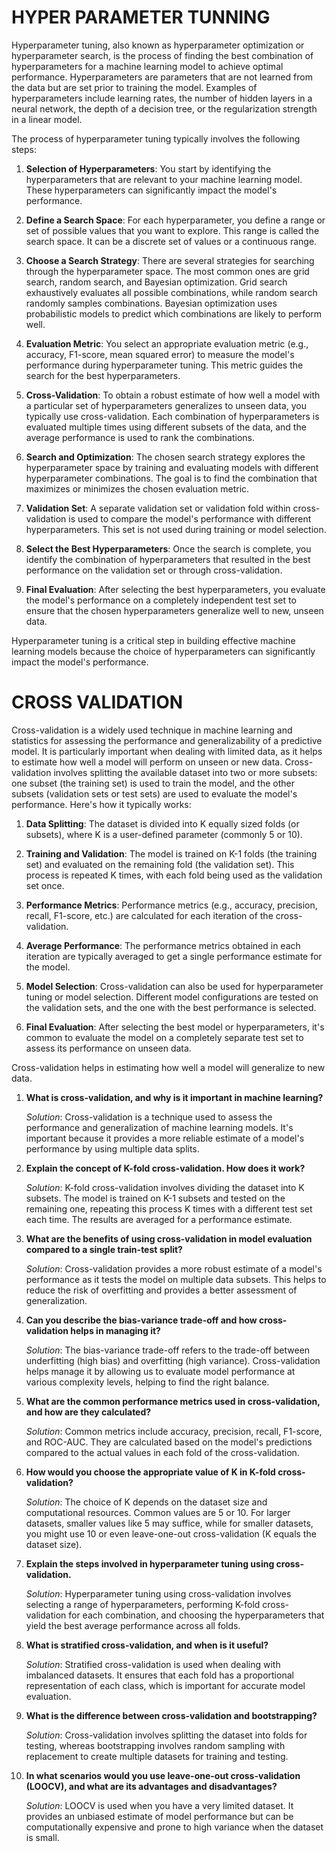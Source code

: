 # HYPER PARAMETER TUNNING

Hyperparameter tuning, also known as hyperparameter optimization or hyperparameter search, is the process of finding the best combination of hyperparameters for a machine learning model to achieve optimal performance. Hyperparameters are parameters that are not learned from the data but are set prior to training the model. Examples of hyperparameters include learning rates, the number of hidden layers in a neural network, the depth of a decision tree, or the regularization strength in a linear model.

The process of hyperparameter tuning typically involves the following steps:

1. **Selection of Hyperparameters**: You start by identifying the hyperparameters that are relevant to your machine learning model. These hyperparameters can significantly impact the model's performance.

2. **Define a Search Space**: For each hyperparameter, you define a range or set of possible values that you want to explore. This range is called the search space. It can be a discrete set of values or a continuous range.

3. **Choose a Search Strategy**: There are several strategies for searching through the hyperparameter space. The most common ones are grid search, random search, and Bayesian optimization. Grid search exhaustively evaluates all possible combinations, while random search randomly samples combinations. Bayesian optimization uses probabilistic models to predict which combinations are likely to perform well.

4. **Evaluation Metric**: You select an appropriate evaluation metric (e.g., accuracy, F1-score, mean squared error) to measure the model's performance during hyperparameter tuning. This metric guides the search for the best hyperparameters.

5. **Cross-Validation**: To obtain a robust estimate of how well a model with a particular set of hyperparameters generalizes to unseen data, you typically use cross-validation. Each combination of hyperparameters is evaluated multiple times using different subsets of the data, and the average performance is used to rank the combinations.

6. **Search and Optimization**: The chosen search strategy explores the hyperparameter space by training and evaluating models with different hyperparameter combinations. The goal is to find the combination that maximizes or minimizes the chosen evaluation metric.

7. **Validation Set**: A separate validation set or validation fold within cross-validation is used to compare the model's performance with different hyperparameters. This set is not used during training or model selection.

8. **Select the Best Hyperparameters**: Once the search is complete, you identify the combination of hyperparameters that resulted in the best performance on the validation set or through cross-validation.

9. **Final Evaluation**: After selecting the best hyperparameters, you evaluate the model's performance on a completely independent test set to ensure that the chosen hyperparameters generalize well to new, unseen data.

Hyperparameter tuning is a critical step in building effective machine learning models because the choice of hyperparameters can significantly impact the model's performance.




# CROSS VALIDATION

Cross-validation is a widely used technique in machine learning and statistics for assessing the performance and generalizability of a predictive model. It is particularly important when dealing with limited data, as it helps to estimate how well a model will perform on unseen or new data. Cross-validation involves splitting the available dataset into two or more subsets: one subset (the training set) is used to train the model, and the other subsets (validation sets or test sets) are used to evaluate the model's performance. Here's how it typically works:

1. **Data Splitting**: The dataset is divided into K equally sized folds (or subsets), where K is a user-defined parameter (commonly 5 or 10). 

2. **Training and Validation**: The model is trained on K-1 folds (the training set) and evaluated on the remaining fold (the validation set). This process is repeated K times, with each fold being used as the validation set once.

3. **Performance Metrics**: Performance metrics (e.g., accuracy, precision, recall, F1-score, etc.) are calculated for each iteration of the cross-validation.

4. **Average Performance**: The performance metrics obtained in each iteration are typically averaged to get a single performance estimate for the model.

5. **Model Selection**: Cross-validation can also be used for hyperparameter tuning or model selection. Different model configurations are tested on the validation sets, and the one with the best performance is selected.

6. **Final Evaluation**: After selecting the best model or hyperparameters, it's common to evaluate the model on a completely separate test set to assess its performance on unseen data.

Cross-validation helps in estimating how well a model will generalize to new data.

1. **What is cross-validation, and why is it important in machine learning?**
   
   *Solution*: Cross-validation is a technique used to assess the performance and generalization of machine learning models. It's important because it provides a more reliable estimate of a model's performance by using multiple data splits.

2. **Explain the concept of K-fold cross-validation. How does it work?**
   
   *Solution*: K-fold cross-validation involves dividing the dataset into K subsets. The model is trained on K-1 subsets and tested on the remaining one, repeating this process K times with a different test set each time. The results are averaged for a performance estimate.

3. **What are the benefits of using cross-validation in model evaluation compared to a single train-test split?**
   
   *Solution*: Cross-validation provides a more robust estimate of a model's performance as it tests the model on multiple data subsets. This helps to reduce the risk of overfitting and provides a better assessment of generalization.

4. **Can you describe the bias-variance trade-off and how cross-validation helps in managing it?**
   
   *Solution*: The bias-variance trade-off refers to the trade-off between underfitting (high bias) and overfitting (high variance). Cross-validation helps manage it by allowing us to evaluate model performance at various complexity levels, helping to find the right balance.

5. **What are the common performance metrics used in cross-validation, and how are they calculated?**
   
   *Solution*: Common metrics include accuracy, precision, recall, F1-score, and ROC-AUC. They are calculated based on the model's predictions compared to the actual values in each fold of the cross-validation.

6. **How would you choose the appropriate value of K in K-fold cross-validation?**
   
   *Solution*: The choice of K depends on the dataset size and computational resources. Common values are 5 or 10. For larger datasets, smaller values like 5 may suffice, while for smaller datasets, you might use 10 or even leave-one-out cross-validation (K equals the dataset size).

7. **Explain the steps involved in hyperparameter tuning using cross-validation.**
   
   *Solution*: Hyperparameter tuning using cross-validation involves selecting a range of hyperparameters, performing K-fold cross-validation for each combination, and choosing the hyperparameters that yield the best average performance across all folds.

8. **What is stratified cross-validation, and when is it useful?**
   
   *Solution*: Stratified cross-validation is used when dealing with imbalanced datasets. It ensures that each fold has a proportional representation of each class, which is important for accurate model evaluation.

9. **What is the difference between cross-validation and bootstrapping?**
   
   *Solution*: Cross-validation involves splitting the dataset into folds for testing, whereas bootstrapping involves random sampling with replacement to create multiple datasets for training and testing.

10. **In what scenarios would you use leave-one-out cross-validation (LOOCV), and what are its advantages and disadvantages?**
   
    *Solution*: LOOCV is used when you have a very limited dataset. It provides an unbiased estimate of model performance but can be computationally expensive and prone to high variance when the dataset is small.

